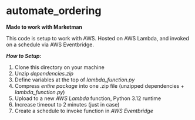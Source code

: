 # automate_ordering

**Made to work with Marketman**

This code is setup to work with AWS. Hosted on AWS Lambda, and invoked on a schedule via AWS Eventbridge.

***How to Setup:***

1. Clone this directory on your machine
2. Unzip *dependencies.zip*
3. Define variables at the top of *lambda_function.py*
4. Compress *entire package* into one .zip file (unzipped dependencies + *lambda_function.py*)
5. Upload to a new *AWS Lambda* function, Python 3.12 runtime
6. Increase timeout to 2 minutes (just in case)
7. Create a schedule to invoke function in *AWS Eventbridge*

